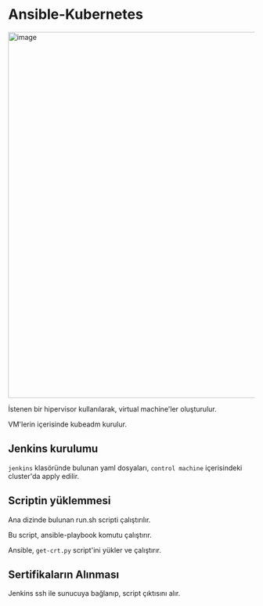 # Ansible-Kubernetes

<img width="747" alt="image" src="https://user-images.githubusercontent.com/58693641/189537180-7189401c-d32e-4a5d-8f60-1e6cebfc2f61.png">

İstenen bir hipervisor kullanılarak, virtual machine'ler oluşturulur.

VM'lerin içerisinde kubeadm kurulur.

## Jenkins kurulumu

```jenkins``` klasöründe bulunan yaml dosyaları, ```control machine``` içerisindeki cluster'da apply edilir.

## Scriptin yüklemmesi

Ana dizinde bulunan run.sh scripti çalıştırılır.

Bu script, ansible-playbook komutu çalıştırır. 

Ansible, ```get-crt.py``` script'ini yükler ve çalıştırır.

## Sertifikaların Alınması

Jenkins ssh ile sunucuya bağlanıp, script çıktısını alır.
